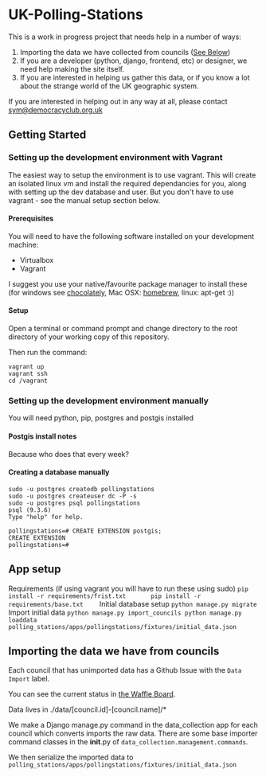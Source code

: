# UK-Polling-Stations

This is a work in progress project that needs help in a number of ways:

1. Importing the data we have collected from councils ([See Below](https://github.com/DemocracyClub/UK-Polling-Stations#importing-the-data-we-have-from-councils))
2. If you are a developer (python, django, frontend, etc) or designer, we need help making the site itself.
3. If you are interested in helping us gather this data, or if you know a lot about the strange world of the UK geographic system.

If you are interested in helping out in any way at all, please contact sym@democracyclub.org.uk

## Getting Started

### Setting up the development environment with Vagrant

The easiest way to setup the environment is to use vagrant.  This will create an isolated linux vm and install the required dependancies for you, along with setting up the dev database and user.  But you don't have to use vagrant - see the manual setup section below.

#### Prerequisites

You will need to have the following software installed on your development machine: 
* Virtualbox
* Vagrant 

I suggest you use your native/favourite package manager to install these (for windows see [chocolately](https://chocolatey.org/), Mac OSX: [homebrew](), linux: apt-get :))

#### Setup

Open a terminal or command prompt and change directory to the root directory of your working copy of this repository.

Then run the command:

```Batchfile
vagrant up
vagrant ssh
cd /vagrant
```

### Setting up the development environment manually

You will need python, pip, postgres and postgis installed

#### Postgis install notes

Because who does that every week?

#### Creating a database manually

```
sudo -u postgres createdb pollingstations
sudo -u postgres createuser dc -P -s
sudo -u postgres psql pollingstations
psql (9.3.6)
Type "help" for help.

pollingstations=# CREATE EXTENSION postgis;
CREATE EXTENSION
pollingstations=#
```

## App setup

Requirements (if using vagrant you will have to run these using sudo)
    ```
    pip install -r requirements/frist.txt      
    pip install -r requirements/base.txt    
    ```
Initial database setup
    ```
    python manage.py migrate
    ```
Import initial data
    ```
    python manage.py import_councils
    python manage.py loaddata polling_stations/apps/pollingstations/fixtures/initial_data.json
    ```
## Importing the data we have from councils

Each council that has unimported data has a Github Issue with the `Data Import` label.

You can see the current status in [the Waffle Board](https://waffle.io/DemocracyClub/UK-Polling-Stations?label=Data%20Import).

Data lives in ./data/[council.id]-[council.name]/*

We make a Django manage.py command in the data_collection app for each council which converts
imports the raw data. There are some base importer command classes in the __init__.py of `data_collection.management.commands`.

We then serialize the imported data to `polling_stations/apps/pollingstations/fixtures/initial_data.json`

